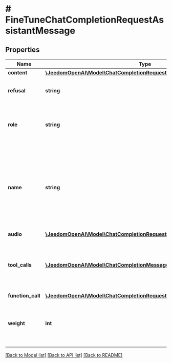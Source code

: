 # # FineTuneChatCompletionRequestAssistantMessage

## Properties

Name | Type | Description | Notes
------------ | ------------- | ------------- | -------------
**content** | [**\JeedomOpenAI\Model\ChatCompletionRequestAssistantMessageContent**](ChatCompletionRequestAssistantMessageContent.md) |  | [optional]
**refusal** | **string** | The refusal message by the assistant. | [optional]
**role** | **string** | The role of the messages author, in this case &#x60;assistant&#x60;. |
**name** | **string** | An optional name for the participant. Provides the model information to differentiate between participants of the same role. | [optional]
**audio** | [**\JeedomOpenAI\Model\ChatCompletionRequestAssistantMessageAudio**](ChatCompletionRequestAssistantMessageAudio.md) |  | [optional]
**tool_calls** | [**\JeedomOpenAI\Model\ChatCompletionMessageToolCall[]**](ChatCompletionMessageToolCall.md) | The tool calls generated by the model, such as function calls. | [optional]
**function_call** | [**\JeedomOpenAI\Model\ChatCompletionRequestAssistantMessageFunctionCall**](ChatCompletionRequestAssistantMessageFunctionCall.md) |  | [optional]
**weight** | **int** | Controls whether the assistant message is trained against (0 or 1) | [optional]

[[Back to Model list]](../../README.md#models) [[Back to API list]](../../README.md#endpoints) [[Back to README]](../../README.md)
